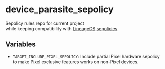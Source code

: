 # device_parasite_sepolicy

Sepolicy rules repo for current project
<br>while keeping compatibility with [LineageOS](https://github.com/LineageOS) [sepolicies](https://github.com/LineageOS/android_device_lineage_sepolicy)

## Variables

* `TARGET_INCLUDE_PIXEL_SEPOLICY`: Include partial Pixel hardware sepolicy<br>
  to make Pixel exclusive features works on non-Pixel devices.
